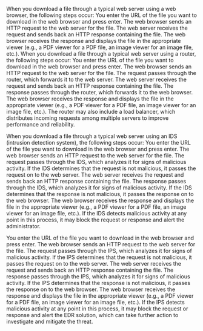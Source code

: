 When you download a file through a typical web server using a web browser, the following steps occur:
You enter the URL of the file you want to download in the web browser and press enter.
The web browser sends an HTTP request to the web server for the file.
The web server receives the request and sends back an HTTP response containing the file.
The web browser receives the response and displays the file in the appropriate viewer (e.g., a PDF viewer for a PDF file, an image viewer for an image file, etc.).
When you download a file through a typical web server using a router, the following steps occur:
You enter the URL of the file you want to download in the web browser and press enter.
The web browser sends an HTTP request to the web server for the file.
The request passes through the router, which forwards it to the web server.
The web server receives the request and sends back an HTTP response containing the file.
The response passes through the router, which forwards it to the web browser.
The web browser receives the response and displays the file in the appropriate viewer (e.g., a PDF viewer for a PDF file, an image viewer for an image file, etc.).
The router may also include a load balancer, which distributes incoming requests among multiple servers to improve performance and reliability.

When you download a file through a typical web server using an IDS (intrusion detection system), the following steps occur:
You enter the URL of the file you want to download in the web browser and press enter.
The web browser sends an HTTP request to the web server for the file.
The request passes through the IDS, which analyzes it for signs of malicious activity.
If the IDS determines that the request is not malicious, it passes the request on to the web server.
The web server receives the request and sends back an HTTP response containing the file.
The response passes through the IDS, which analyzes it for signs of malicious activity.
If the IDS determines that the response is not malicious, it passes the response on to the web browser.
The web browser receives the response and displays the file in the appropriate viewer (e.g., a PDF viewer for a PDF file, an image viewer for an image file, etc.).
If the IDS detects malicious activity at any point in this process, it may block the request or response and alert the administrator.

You enter the URL of the file you want to download in the web browser and press enter.
The web browser sends an HTTP request to the web server for the file.
The request passes through the IPS, which analyzes it for signs of malicious activity.
If the IPS determines that the request is not malicious, it passes the request on to the web server.
The web server receives the request and sends back an HTTP response containing the file.
The response passes through the IPS, which analyzes it for signs of malicious activity.
If the IPS determines that the response is not malicious, it passes the response on to the web browser.
The web browser receives the response and displays the file in the appropriate viewer (e.g., a PDF viewer for a PDF file, an image viewer for an image file, etc.).
If the IPS detects malicious activity at any point in this process, it may block the request or response and alert the EDR solution, which can take further action to investigate and mitigate the threat.